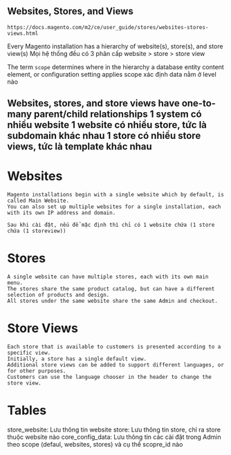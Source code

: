 ## Websites, Stores, and Views
	https://docs.magento.com/m2/ce/user_guide/stores/websites-stores-views.html

Every Magento installation has a hierarchy of website(s), store(s), and store view(s)
	Mọi hệ thống đều có 3 phân cấp website > store > store view

The term `scope` determines where in the hierarchy a database entity content element, or configuration setting applies
	scope xác định data nằm ở level nào

Websites, stores, and store views have one-to-many parent/child relationships
	1 system có nhiều website
	1 website có nhiều store, tức là subdomain khác nhau
	1 store có nhiều store views, tức là template khác nhau
----------------------------------------------------------------------------

# Websites
	Magento installations begin with a single website which by default, is called Main Website.
	You can also set up multiple websites for a single installation, each with its own IP address and domain.

	Sau khi cài đặt, nếu để mặc định thì chỉ có 1 website chứa (1 store chứa (1 storeview))

# Stores
	A single website can have multiple stores, each with its own main menu.
	The stores share the same product catalog, but can have a different selection of products and design.
	All stores under the same website share the same Admin and checkout.

# Store Views
	Each store that is available to customers is presented according to a specific view.
	Initially, a store has a single default view.
	Additional store views can be added to support different languages, or for other purposes.
	Customers can use the language chooser in the header to change the store view.

# Tables
store_website: Lưu thông tin website
store: Lưu thông tin store, chỉ ra store thuộc website nào
core_config_data:
	Lưu thông tin các cài đặt trong Admin theo scope (defaul, websites, stores) và cụ thể scopre_id nào